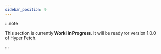 ```yaml
---
sidebar_position: 9
---
```


:::note

This section is currently **Worki in Progress**. It will be ready for version 1.0.0 of Hyper Fetch.

:::
